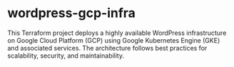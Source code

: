 # wordpress-gcp-infra
This Terraform project deploys a highly available WordPress infrastructure on Google Cloud Platform (GCP) using Google Kubernetes Engine (GKE) and associated services. The architecture follows best practices for scalability, security, and maintainability.
